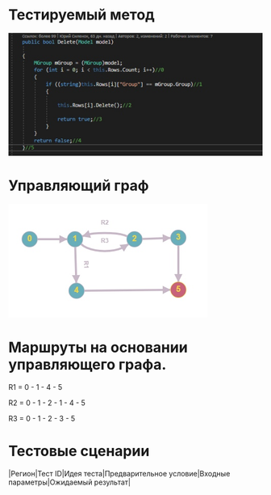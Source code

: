 # Тестируемый метод
![alt text](CODE.png "Тестируемый метод")
# Управляющий граф
![alt text](GRAPH.PNG "Управляющий граф")
# Маршруты на основании управляющего графа.

R1 = 0 - 1 - 4 - 5 

R2 = 0 - 1 - 2 - 1 - 4 - 5 

R3 = 0 - 1 - 2 - 3 - 5    

# Тестовые сценарии
|Регион|Тест ID|Идея теста|Предварительное условие|Входные параметры|Ожидаемый результат|
